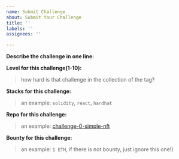 ```yaml
---
name: Submit Challenge
about: Submit Your Challenge
title: ''
labels: ''
assignees: ''

---
```


**Describe the challenge in one line:**

**Level for this challenge(1-10):**

> how hard is that challenge in the collection of the tag?

**Stacks for this challenge:**

> an example: `solidity`, `react`, `hardhat`

**Repo for this challenge:**

> an example:
> [challenge-0-simple-nft](https://github.com/scaffold-eth/scaffold-eth-challenges/tree/challenge-0-simple-nft)

**Bounty for this challenge:**

> an  example: `1 ETH`, if there is not bounty, just ignore this one!)
